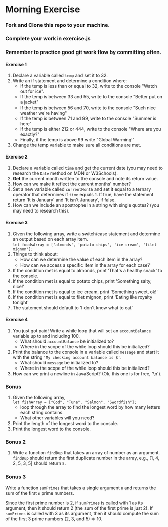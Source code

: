 # Morning Exercise

### Fork and Clone this repo to your machine.
### Complete your work in exercise.js  
### Remember to practice good git work flow by committing often.  

#### Exercise 1
1. Declare a variable called `temp` and set it to 32.
1. Write an if statement and determine a condition where:
    - If the temp is less than or equal to 32, write to the console "Watch out for ice".
    - If the temp is between 33 and 55, write to the console "Better put on a jacket"
    - If the temp is between 56 and 70, write to the console "Such nice weather we're having"
    - If the temp is between 71 and 99, write to the console "Summer is here"
    - If the temp is either 212 or 444, write to the console "Where are you exactly?"
    - Finally, if the temp is above 99 write "Global Warming!"
1. Change the temp variable to make sure all conditions are met.

#### Exercise 2

1. Declare a variable called `time` and get the current date (you may need to research the `Date` method on MDN or W3Schools).
1. **Get** the current month written to the console and note its return value.
1. How can we make it reflect the current months' number?
1. Set a new variable called `currentMonth` and set it equal to a ternary operator that determines if  `time` equals 1. If true, have the statement return 'It is January' and 'It isn't January', if false.
1. How can we include an apostrophe in a string with single quotes? (you may need to research this).

#### Exercise 3
1. Given the following array, write a switch/case statement and determine an output based on each array item.  
`let foodsArray = ['almonds', 'potato chips', 'ice cream', 'filet mignon'];`
1. Things to think about:
    - How can we determine the value of each item in the array?
    - How can we access a specific item in the array for each case?
1. If the condition met is equal to almonds, print 'That's a healthy snack' to the console.
1. If the condition met is equal to potato chips, print 'Something salty, nice!'
1. If the condition met is equal to ice cream,
print 'Something sweet, ok!'
1. If the condition met is equal to filet mignon, print 'Eating like royalty tonight'
1. The statement should default to 'I don't know what to eat.'

#### Exercise 4

1. You just got paid! Write a while loop that will set an `accountBalance` variable up to and including 100.
    - What should `accountBalance` be initialized to?
    - Where in the scope of the while loop should this be initialized?
1. Print the balance to the console in a variable called `message` and start it with the string `'My checking account balance is $'`.
    - What should `message` be initialized to?
    - Where in the scope of the while loop should this be initialized?
1. How can we print a newline in JavaScript? (Ok, this one is for free, '\n').

### Bonus

1. Given the following array,  
 `let fishArray = ["Cod", "Tuna", "Salmon", "Swordfish"];`
    - loop through the array to find the longest word by how many letters each string contains.
    - What other variables will you need?
1. Print the length of the longest word to the console.
1. Print the longest word to the console.

### Bonus 2
1. Write a function `findDup` that takes an array of number as an argument.  `findDup` should return the first duplicate number in the array, e.g., [1, 4, 2, 5, 3, 5] should return `5`.

### Bonus 3
Write a function `sumPrimes` that takes a single argument `n` and returns the sum of the first `n` prime numbers.

Since the first prime number is 2, if `sumPrimes` is called with 1 as its argument, then it should return 2 (the sum of the first prime is just 2).  If `sumPrimes` is called with 3 as its argument, then it should compute the sum of the first 3 prime numbers (2, 3, and 5) => 10.
